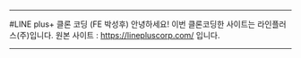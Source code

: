 ***
#LINE plus+ 클론 코딩 (FE 박성후)
안녕하세요!
이번 클론코딩한 사이트는 라인플러스(주)입니다.
원본 사이트 : https://linepluscorp.com/ 입니다.






***